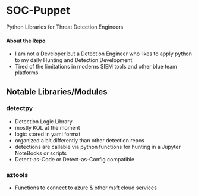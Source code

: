 # SOC-Puppet
Python Libraries for Threat Detection Engineers

#### About the Repo
- I am not a Developer but a Detection Engineer who likes to apply python to my daily Hunting and Detection Development
- Tired of the limitations in moderns SIEM tools and other blue team platforms

## Notable Libraries/Modules
### detectpy
- Detection Logic Library 
- mostly KQL at the moment
- logic stored in yaml format 
- organized a bit differently than other detection repos
- detections are callable via python functions for hunting in a Jupyter NoteBooks or scripts
- Detect-as-Code or Detect-as-Config compatible

### aztools
- Functions to connect to azure & other msft cloud services